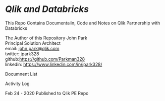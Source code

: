 # ***Qlik and Databricks***

This Repo Contains Documentaiin, Code and Notes on Qlik Partnership with Databricks

The Author of this Repository 
John Park  
Principal Solution Architect  
email: john.park@qlik.com  
twitter: jpark328  
github:https://github.com/Parkman328  
linkedin: https://www.linkedin.com/in/jpark328/

Documnent List

  
Activity Log

Feb 24 - 2020 Published to Qlik PE Repo
